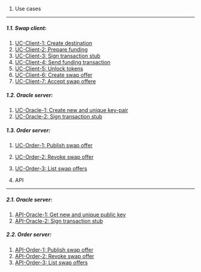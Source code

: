 1. Use cases
------------

##### 1.1. Swap client:

  1. [UC-Client-1: Create destination](uc-client-1_create_destination.md)
  2. [UC-Client-2: Prepare funding](uc-client-2_prepare_funding.md)
  3. [UC-Client-3: Sign transaction stub](uc-client-3_sign_transaction_stub.md)
  4. [UC-Client-4: Send funding transaction](uc-client-4_send_funding_transaction.md)
  5. [UC-Client-5: Unlock tokens](uc-client-5_unlock_tokens.md)
  6. [UC-Client-6: Create swap offer](uc-client-6_create_swap_offer.md)
  7. [UC-Client-7: Accept swap offere](uc-client-7_accept_swap_offer.md)

##### 1.2. Oracle server:

  1. [UC-Oracle-1: Create new and unique key-pair](uc-oracle-1_create_key_pair.md)
  2. [UC-Oracle-2: Sign transaction stub](uc-oracle-2_sign_transaction_stub.md)

##### 1.3. Order server:

  1. [UC-Order-1: Publish swap offer](uc-order-1_publish_order.md)
  2. [UC-Order-2: Revoke swap offer](uc-order-2_revoke_order.md)
  3. [UC-Order-3: List swap offers](uc-order-3_list_orders.md)

2. API
------

##### 2.1. Oracle server:

  1. [API-Oracle-1: Get new and unique public key](api-oracle-1_get_getpubkey.md)
  2. [API-Oracle-2: Sign transaction stub](api-oracle-2_post_sign.md)

##### 2.2. Order server:

  1. [API-Order-1: Publish swap offer](#)
  2. [API-Order-2: Revoke swap offer](#)
  3. [API-Order-3: List swap offers](#)
